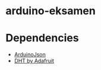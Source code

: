 # arduino-eksamen

# Dependencies
* [ArduinoJson](https://arduinojson.org/)
* [DHT by Adafruit](https://github.com/adafruit/DHT-sensor-library)

